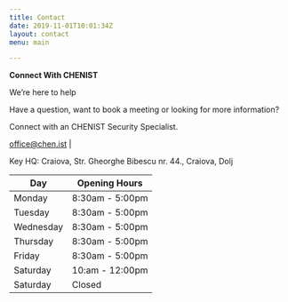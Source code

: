 ```yaml
---
title: Contact
date: 2019-11-01T10:01:34Z
layout: contact
menu: main

---
```

**Connect With CHENIST** 

We’re here to help

Have a question, want to book a meeting or looking for more information?

Connect with an CHENIST Security Specialist.

office@chen.ist | 

Key HQ: Craiova, Str. Gheorghe Bibescu nr. 44., Craiova, Dolj


| Day | Opening Hours |
| --- | --- |
| Monday | 8:30am - 5:00pm |
| Tuesday | 8:30am - 5:00pm |
| Wednesday | 8:30am - 5:00pm |
| Thursday | 8:30am - 5:00pm |
| Friday | 8:30am - 5:00pm |
| Saturday | 10:am - 12:00pm |
| Saturday | Closed |